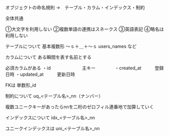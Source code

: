 
オブジェクトの命名規則
→　テーブル・カラム・インデックス・制約

全体共通

①大文字を利用しない
②複数単語の連携はスネークス
③英語表記
④略名は利用しない

テーブルについて
基本複数形
～ｓ＋＿＋～ｓ
users_names など

カラムについて
ある瞬間を表す名前とする

必須カラムがある
・id　　　　　　　主キー　　　　
・created_at　　　登録日時
・updated_at　　　更新日時

FKは
単数形_id

制約について
uq_<テーブル名>_nn（ナンバー）

複数ユニークキーがあったらnnを二桁のゼロフィル連番地で加算していく

インデックスについて
idx_<テーブル名>_nn

ユニークインデックスは
uni_<テーブル名>_nn
